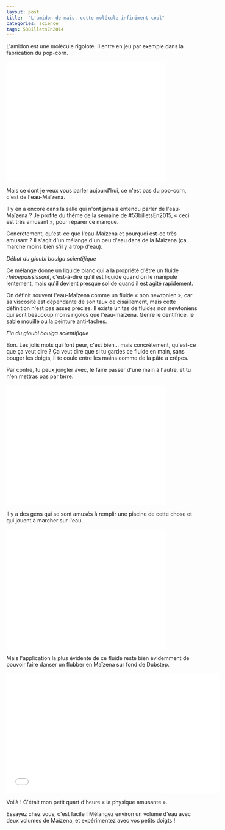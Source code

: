 ```yaml
---
layout: post
title:  "L'amidon de maïs, cette molécule infiniment cool"
categories: science
tags: 53BilletsEn2014
---
```



L'amidon est une molécule rigolote. Il entre en jeu par exemple dans la fabrication du pop-corn.

<iframe width="420" height="315" src="//www.youtube.com/embed/yv7DZ7tY-bM?rel=0" frameborder="0" allowfullscreen></iframe>

Mais ce dont je veux vous parler aujourd'hui, ce n'est pas du pop-corn, c'est de l'eau-Maïzena.

Il y en a encore dans la salle qui n'ont jamais entendu parler de l'eau-Maïzena ? Je profite du thème de la semaine de #53billetsEn2015, « ceci est très amusant », pour réparer ce manque.

Concrètement, qu'est-ce que l'eau-Maïzena et pourquoi est-ce très amusant ? Il s'agit d'un mélange d'un peu d'eau dans de la Maïzena (ça marche moins bien s'il y a trop d'eau).

<i>Début du gloubi boulga scientifique</i>

Ce mélange donne un liquide blanc qui a la propriété d'être un fluide <em>rhéoépaississant</em>, c'est-à-dire qu'il est liquide quand on le manipule lentement, mais qu'il devient presque solide quand il est agité rapidement.

On définit souvent l'eau-Maïzena comme un fluide « non newtonien », car sa viscosité est dépendante de son taux de cisaillement, mais cette définition n'est pas assez précise. Il existe un tas de fluides non newtoniens qui sont beaucoup moins rigolos que l'eau-maïzena. Genre le dentifrice, le sable mouillé ou la peinture anti-taches.

<i>Fin du gloubi boulga scientifique</i>

Bon. Les jolis mots qui font peur, c'est bien… mais concrètement, qu'est-ce que ça veut dire ? Ça veut dire que si tu gardes ce fluide en main, sans bouger les doigts, il te coule entre les mains comme de la pâte a crêpes.

Par contre, tu peux jongler avec, le faire passer d'une main à l'autre, et tu n'en mettras pas par terre.

<iframe width="420" height="315" src="//www.youtube.com/embed/K98ZVl2ZqS4?rel=0" frameborder="0" allowfullscreen></iframe>

Il y a des gens qui se sont amusés à remplir une piscine de cette chose et qui jouent à marcher sur l'eau.

<iframe width="420" height="315" src="//www.youtube.com/embed/f2XQ97XHjVw?rel=0&amp;t=1m35s" frameborder="0" allowfullscreen></iframe>

Mais l'application la plus évidente de ce fluide reste bien évidemment de pouvoir faire danser un flubber en Maïzena sur fond de Dubstep.

<iframe width="560" height="315" src="//www.youtube.com/embed/1L5SJUOv_Ts?rel=0" frameborder="0" allowfullscreen></iframe>

Voilà ! C'était mon petit quart d'heure « la physique amusante ».

Essayez chez vous, c'est facile ! Mélangez environ un volume d'eau avec deux volumes de Maïzena, et expérimentez avec vos petits doigts !
